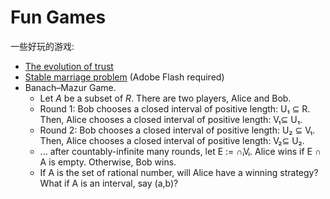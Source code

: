 # Fun Games
一些好玩的游戏:
- [The evolution of trust](https://ncase.me/trust/)
- [Stable marriage problem](http://mathsite.math.berkeley.edu/smp/smp.html) (Adobe Flash required)
- Banach–Mazur Game.
  - Let *A* be a subset of *R*. There are two players, Alice and Bob.
  - Round 1: Bob chooses a closed interval of positive length: U₁ ⊆ R.
    Then, Alice chooses a closed interval of positive length: V₁⊆ U₁.
  - Round 2: Bob chooses a closed interval of positive length: U₂ ⊆ V₁.
    Then, Alice chooses a closed interval of positive length: V₂⊆ U₂.
  - ... after countably-infinite many rounds, 
    let E := ∩ᵢVᵢ. Alice wins if E ∩ A is empty. Otherwise, Bob wins.
  - If A is the set of rational number, will Alice have a winning strategy? What if 
    A is an interval, say (a,b)?
